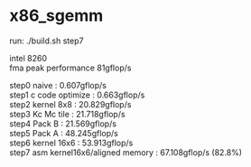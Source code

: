 # x86_sgemm
run: ./build.sh step7	<br/>


intel 8260	<br/>
fma peak performance 81gflop/s	<br/>

step0 naive                         : 0.607gflop/s	<br/>
step1 c code optimize               : 0.663gflop/s	<br/>
step2 kernel 8x8                    : 20.829gflop/s	<br/>
step3 Kc Mc tile                    : 21.718gflop/s	<br/>
step4 Pack B                        : 21.569gflop/s	<br/>
step5 Pack A                        : 48.245gflop/s	<br/>
step6 kernel 16x6                   : 53.913gflop/s	<br/>
step7 asm kernel16x6/aligned memory : 67.108gflop/s (82.8%)	<br/>

